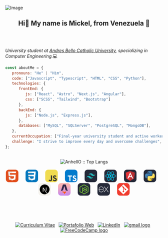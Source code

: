 ![Image](https://github.com/user-attachments/assets/a4a5870f-1371-40c6-b9c2-ce0599c27b66)

<h2 align="center">Hi👋 My name is Mickel, from Venezuela 🍃</h2>

</br>
</br>

<p><em>University student at <a href="https://www.ucab.edu.ve/">Andres Bello Catholic University</a>, specializing in Computer Engineering.</em>💻</p>

```javascript
const aboutMe = {
   pronouns: "He" | "Him",
   code: ["Javascript", "Typescript", "HTML", "CSS", "Python"],
   technologies: {
      frontEnd: {
         js: ["React", "Astro", "Next.js", "Angular"],
         css: ["SCSS", "Tailwind", "Bootstrap"]
      },
      backEnd: {
         js: ["Node.js", "Express.js"],
      },
      databases: ["MySQL", "SQLServer", "PostgreSQL", "MongoDB"],
   },
   currentOccupation: ["Final-year university student and active worker"],
   challenge: "I strive to improve every day and overcome challenges",
};

```
</br>

<div align="center">
  <img src="https://github-readme-stats.vercel.app/api/top-langs/?username=mickel-arroz&langs_count=10&theme=tokyonight&layout=compact" alt="AnhellO :: Top Langs" />
</div>

</br>


<div align="center">
   <img src="https://raw.githubusercontent.com/tandpfun/skill-icons/refs/heads/main/icons/HTML.svg" height="40" alt="html5 logo" />
   <img width="15" />
   <img src="https://raw.githubusercontent.com/tandpfun/skill-icons/refs/heads/main/icons/CSS.svg" height="40" alt="css3 logo" />
   <img width="15" />
   <img src="https://raw.githubusercontent.com/tandpfun/skill-icons/refs/heads/main/icons/JavaScript.svg" height="40" alt="javascript logo" />
   <img width="15" />
   <img src="https://raw.githubusercontent.com/tandpfun/skill-icons/refs/heads/main/icons/TypeScript.svg" height="40" alt="typescript logo" />
   <img width="15" />
   <img src="https://raw.githubusercontent.com/tandpfun/skill-icons/refs/heads/main/icons/TailwindCSS-Dark.svg" height="40" alt="typescript logo" />
   <img width="15" />
   <img src="https://raw.githubusercontent.com/tandpfun/skill-icons/refs/heads/main/icons/React-Dark.svg" height="40" alt="react logo" />
   <img width="15" />
   <img src="https://raw.githubusercontent.com/tandpfun/skill-icons/refs/heads/main/icons/Angular-Dark.svg" height="40" alt="react logo" />
   <img width="15" />
   <img src="https://raw.githubusercontent.com/tandpfun/skill-icons/refs/heads/main/icons/Python-Dark.svg" height="40" alt="python logo" />
   <img width="15" />
   <img src="https://raw.githubusercontent.com/tandpfun/skill-icons/refs/heads/main/icons/NextJS-Light.svg" height="40" alt="next.js logo" />
   <img width="15" />
   <img src="https://raw.githubusercontent.com/tandpfun/skill-icons/refs/heads/main/icons/Astro.svg" height="40" alt="astro logo" />
  <img width="15" />
   <img src="https://raw.githubusercontent.com/tandpfun/skill-icons/refs/heads/main/icons/NodeJS-Dark.svg" height="40" alt="astro logo" />
  <img width="15" />
   <img src="https://raw.githubusercontent.com/tandpfun/skill-icons/refs/heads/main/icons/ExpressJS-Dark.svg" height="40" alt="astro logo" />
  <img width="15" />
   <img src="https://raw.githubusercontent.com/tandpfun/skill-icons/refs/heads/main/icons/Git.svg" height="40" alt="astro logo" />
</div>

</br>
</br>
</br>
</br>


<div align="center">

<a href="https://portfolio-mickel-arroz.vercel.app/CV-Mickel_Arroz.pdf" download="CV - Mickel Arroz.pdf" title="Descargar Curriculum Vitae" aria-label="Boton para Descargar Curriculum Vitae"><img src="https://img.shields.io/static/v1?message=Curriculum&label=&color=72159DA&logoColor=white&labelColor=&style=for-the-badge" height="35" alt="Curriculum Vitae"  /></a>
<img width="4" />
<a href="https://portfolio-mickel-arroz.vercel.app/"><img src="https://img.shields.io/static/v1?message=Portafolio&label=&color=brown&logoColor=white&labelColor=&style=for-the-badge" height="35" alt="Portafolio Web" /></a>
<img width="4" />
<a href="https://linkedin.com/in/mickel-arroz"><img src="https://img.shields.io/static/v1?message=LinkedIn&logo=LinkedIn&label=&color=0077B5&logoColor=white&labelColor=&style=for-the-badge" height="35" alt="LinkedIn"  /></a>
<img width="4" />
<a href="mailto:arrozmickel@gmail.com"><img src="https://img.shields.io/static/v1?message=Gmail&logo=gmail&label=&color=red&logoColor=white&labelColor=&style=for-the-badge" height="35" alt="gmail logo"  /></a>
<img width="4" />
<a href="https://www.freecodecamp.org/espanol/mickel_arroz"><img src="https://img.shields.io/static/v1?message=FreeCodeCamp&logo=FreeCodeCamp&label=&color=333&logoColor=white&labelColor=&style=for-the-badge" height="35" alt="FreeCodeCamp logo"  /></a>
</div>

